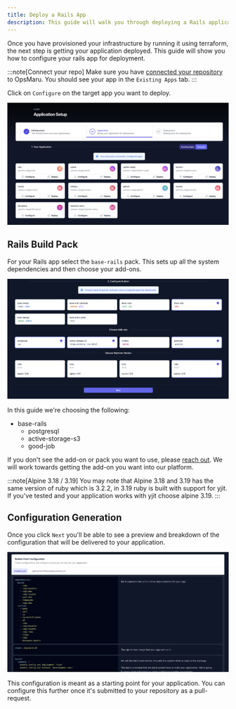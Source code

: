 ```yaml
---
title: Deploy a Rails App
description: This guide will walk you through deploying a Rails application to OpsMaru.
---
```


Once you have provisioned your infrastructure by running it using terraform, the next step is getting your application deployed. This guide will show you how to configure your rails app for deployment.

:::note[Connect your repo]
Make sure you have [connected your repository](/docs/application/connect-repository/) to OpsMaru. You should see your app in the `Existing Apps` tab.
:::

Click on `Configure` on the target app you want to deploy.

![app directory](../../../../assets/application/app-directory.png)

## Rails Build Pack

For your Rails app select the `base-rails` pack. This sets up all the system dependencies and then choose your add-ons.

![build pack config](../../../../assets/application/rails/build-pack-config.png)

In this guide we're choosing the following:

+ base-rails
  + postgresql
  + active-storage-s3
  + good-job

If you don't see the add-on or pack you want to use, please [reach out](https://github.com/orgs/upmaru/discussions). We will work towards getting the add-on you want into our platform.

:::note[Alpine 3.18 / 3.19]
You may note that Alpine 3.18 and 3.19 has the same version of ruby which is 3.2.2, in 3.19 ruby is built with support for yjit. If you've tested and your application works with yjit choose alpine 3.19.
:::

## Configuration Generation

Once you click `Next` you'll be able to see a preview and breakdown of the configuration that will be delivered to your application.

![generated config](../../../../assets/application/rails/generated-config.png)

This configuration is meant as a starting point for your application. You can configure this further once it's submitted to your repository as a pull-request.

